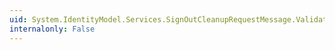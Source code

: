 ```yaml
---
uid: System.IdentityModel.Services.SignOutCleanupRequestMessage.Validate
internalonly: False
---
```

